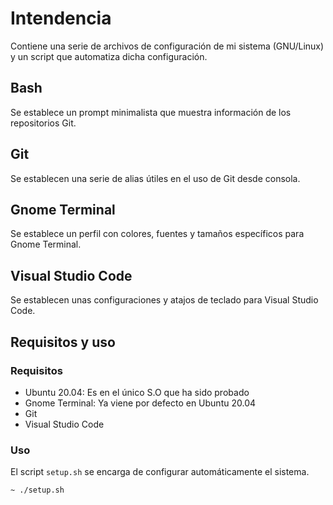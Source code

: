 # Intendencia

Contiene una serie de archivos de configuración de mi sistema (GNU/Linux) y un script que automatiza dicha configuración.

## Bash

Se establece un prompt minimalista que muestra información de los repositorios Git.

## Git

Se establecen una serie de alias útiles en el uso de Git desde consola.

## Gnome Terminal

Se establece un perfil con colores, fuentes y tamaños específicos para Gnome Terminal.

## Visual Studio Code

Se establecen unas configuraciones y atajos de teclado para Visual Studio Code.

## Requisitos y uso

### Requisitos

- Ubuntu 20.04: Es en el único S.O que ha sido probado
- Gnome Terminal: Ya viene por defecto en Ubuntu 20.04
- Git
- Visual Studio Code

### Uso

El script `setup.sh` se encarga de configurar automáticamente el sistema.

```bash
~ ./setup.sh
```

